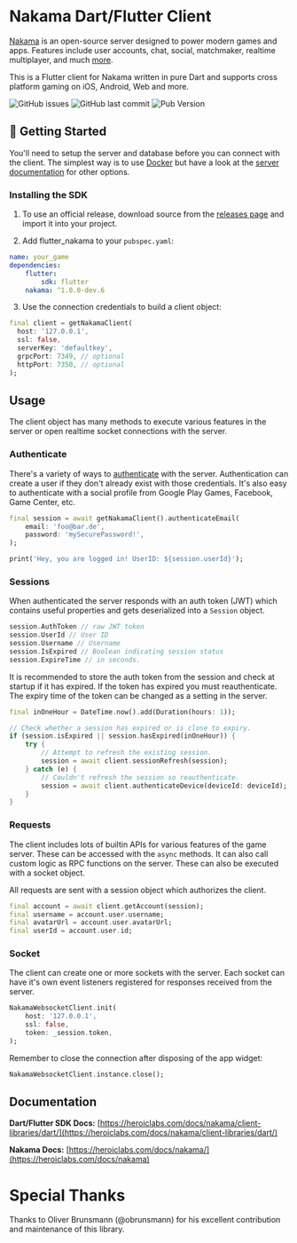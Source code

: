 # Nakama Dart/Flutter Client

[Nakama](https://github.com/heroiclabs/nakama) is an open-source server designed to power modern games and apps. Features include user accounts, chat, social, matchmaker, realtime multiplayer, and much [more](https://heroiclabs.com).

This is a Flutter client for Nakama written in pure Dart and supports cross platform gaming on iOS, Android, Web and more.

![GitHub issues](https://img.shields.io/github/issues-raw/heroiclabs/nakama-dart?style=flat-square)
![GitHub last commit](https://img.shields.io/github/last-commit/heroiclabs/nakama-dart?style=flat-square)
![Pub Version](https://img.shields.io/pub/v/nakama?style=flat-square)

## 🚀 Getting Started

You'll need to setup the server and database before you can connect with the client. The simplest way is to use [Docker](https://heroiclabs.com/docs/nakama/getting-started/install/docker/) but have a look at the [server documentation](https://heroiclabs.com/docs/nakama/getting-started/install/) for other options.

### Installing the SDK

1. To use an official release, download source from the [releases page](https://github.com/heroiclabs/nakama-dart/releases) and import it into your project.

2. Add flutter\_nakama to your `pubspec.yaml`:

```yaml
name: your_game
dependencies:
    flutter:
        sdk: flutter
    nakama: ^1.0.0-dev.6
```

3. Use the connection credentials to build a client object:

```dart
final client = getNakamaClient(
  host: '127.0.0.1',
  ssl: false,
  serverKey: 'defaultkey',
  grpcPort: 7349, // optional
  httpPort: 7350, // optional
);
```

## Usage

The client object has many methods to execute various features in the server or open realtime socket connections with the server.

### Authenticate

There's a variety of ways to [authenticate](https://heroiclabs.com/docs/authentication) with the server. Authentication can create a user if they don't already exist with those credentials. It's also easy to authenticate with a social profile from Google Play Games, Facebook, Game Center, etc.

```dart
final session = await getNakamaClient().authenticateEmail(
    email: 'foo@bar.de',
    password: 'mySecurePassword!',
);

print('Hey, you are logged in! UserID: ${session.userId}');
```

### Sessions

When authenticated the server responds with an auth token (JWT) which contains useful properties and gets deserialized into a `Session` object.

```dart
session.AuthToken // raw JWT token
session.UserId // User ID
session.Username // Username
session.IsExpired // Boolean indicating session status
session.ExpireTime // in seconds.
```

It is recommended to store the auth token from the session and check at startup if it has expired. If the token has expired you must reauthenticate. The expiry time of the token can be changed as a setting in the server.

```dart
final inOneHour = DateTime.now().add(Duration(hours: 1));

// Check whether a session has expired or is close to expiry.
if (session.isExpired || session.hasExpired(inOneHour)) {
    try {
        // Attempt to refresh the existing session.
        session = await client.sessionRefresh(session);
    } catch (e) {
        // Couldn't refresh the session so reauthenticate.
        session = await client.authenticateDevice(deviceId: deviceId);
    }
}
```

### Requests

The client includes lots of builtin APIs for various features of the game server. These can be accessed with the `async` methods. It can also call custom logic as RPC functions on the server. These can also be executed with a socket object.

All requests are sent with a session object which authorizes the client.

```dart
final account = await client.getAccount(session);
final username = account.user.username;
final avatarUrl = account.user.avatarUrl;
final userId = account.user.id;
```

### Socket

The client can create one or more sockets with the server. Each socket can have it's own event listeners registered for responses received from the server.

```dart
NakamaWebsocketClient.init(
    host: '127.0.0.1',
    ssl: false,
    token: _session.token,
);
```

Remember to close the connection after disposing of the app widget:

```dart
NakamaWebsocketClient.instance.close();
```

## Documentation

**Dart/Flutter SDK Docs:**
[https://heroiclabs.com/docs/nakama/client-libraries/dart/](https://heroiclabs.com/docs/nakama/client-libraries/dart/)

**Nakama Docs:**
[https://heroiclabs.com/docs/nakama/](https://heroiclabs.com/docs/nakama)

# Special Thanks

Thanks to Oliver Brunsmann (@obrunsmann) for his excellent contribution and maintenance of this library.
